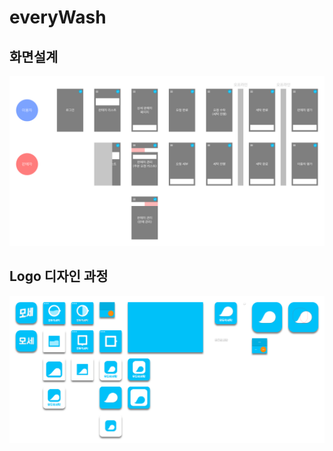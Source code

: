 # everyWash

## 화면설계

![](https://github.com/JaeBeomLee/everyWash/blob/master/design/화면설계.png "화면설계")

## Logo 디자인 과정

![](https://github.com/JaeBeomLee/everyWash/blob/master/design/전체2.png "로고 디자이 과정")
